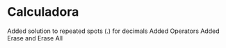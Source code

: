 # Calculadora

Added solution to repeated spots (.) for decimals
Added Operators
Added Erase and Erase All
